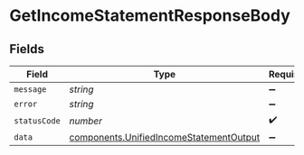 # GetIncomeStatementResponseBody


## Fields

| Field                                                                                              | Type                                                                                               | Required                                                                                           | Description                                                                                        |
| -------------------------------------------------------------------------------------------------- | -------------------------------------------------------------------------------------------------- | -------------------------------------------------------------------------------------------------- | -------------------------------------------------------------------------------------------------- |
| `message`                                                                                          | *string*                                                                                           | :heavy_minus_sign:                                                                                 | N/A                                                                                                |
| `error`                                                                                            | *string*                                                                                           | :heavy_minus_sign:                                                                                 | N/A                                                                                                |
| `statusCode`                                                                                       | *number*                                                                                           | :heavy_check_mark:                                                                                 | N/A                                                                                                |
| `data`                                                                                             | [components.UnifiedIncomeStatementOutput](../../models/components/unifiedincomestatementoutput.md) | :heavy_minus_sign:                                                                                 | N/A                                                                                                |